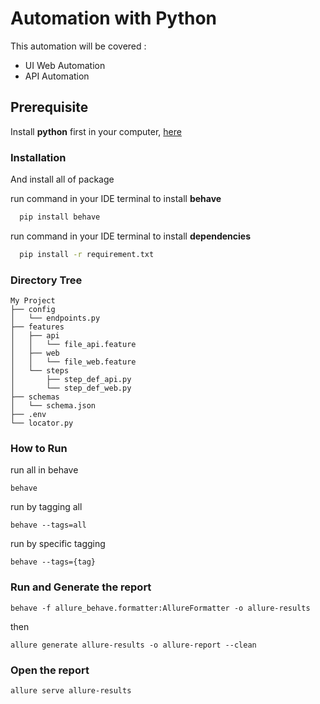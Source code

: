
# Automation with Python

This automation will be covered :
- UI Web Automation
- API Automation

## Prerequisite

Install **python** first in your computer, [here](https://www.python.org/) 

### Installation

And install all of package

run command in your IDE terminal to install **behave**
```bash
  pip install behave
```

run command in your IDE terminal to install **dependencies**
```bash
  pip install -r requirement.txt
```

### Directory Tree
```
My Project
├── config
│   └── endpoints.py
├── features
│   ├── api
│   │   └── file_api.feature
│   ├── web
│   │   └── file_web.feature
│   └── steps
│       ├── step_def_api.py
│       └── step_def_web.py  
├── schemas
│   └── schema.json
├── .env
└── locator.py  
```
    
### How to Run

run all in behave

```
behave
```

run by tagging all
```
behave --tags=all
```


run by specific tagging
```
behave --tags={tag}
```

### Run and Generate the report

```
behave -f allure_behave.formatter:AllureFormatter -o allure-results
```
then
```
allure generate allure-results -o allure-report --clean
```

### Open the report

```
allure serve allure-results
```